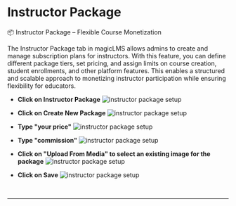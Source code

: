 # Instructor Package

📦 Instructor Package – Flexible Course Monetization

The Instructor Package tab in magicLMS allows admins to create and manage subscription plans for instructors. With this feature, you can define different package tiers, set pricing, and assign limits on course creation, student enrollments, and other platform features. This enables a structured and scalable approach to monetizing instructor participation while ensuring flexibility for educators.

- **Click on Instructor Package**
![instructor package setup](https://imjol.b-cdn.net/MagicLMS/Docs/instructor%20package/Step1.png)


- **Click on Create New Package**
![instructor package setup](https://imjol.b-cdn.net/MagicLMS/Docs/instructor%20package/Step2.png)


- **Type "your price"**
![instructor package setup](https://imjol.b-cdn.net/MagicLMS/Docs/instructor%20package/Step3.png)


- **Type "commission"**
![instructor package setup](https://imjol.b-cdn.net/MagicLMS/Docs/instructor%20package/Step4.png)


- **Click on "Upload From Media" to select an existing image for the package**
![instructor package setup](https://imjol.b-cdn.net/MagicLMS/Docs/instructor%20package/Step5.png)


- **Click on Save**
![instructor package setup](https://imjol.b-cdn.net/MagicLMS/Docs/instructor%20package/Step6.png)

<br/>

***
